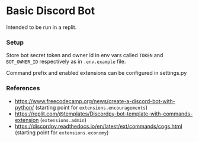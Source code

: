 # Basic Discord Bot

Intended to be run in a replit.

### Setup

Store bot secret token and owner id in env vars called `TOKEN` and `BOT_OWNER_ID` respectively as in `.env.example` file.

Command prefix and enabled extensions can be configured in settings.py

### References

+ https://www.freecodecamp.org/news/create-a-discord-bot-with-python/ (starting point for `extensions.encouragements`)
+ https://replit.com/@templates/Discordpy-bot-template-with-commands-extension (`extensions.admin`)
+ https://discordpy.readthedocs.io/en/latest/ext/commands/cogs.html (starting point for `extensions.economy`)